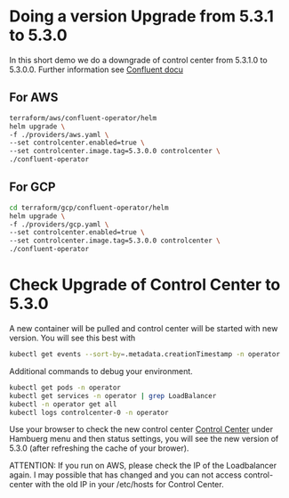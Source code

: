 # Doing a version Upgrade from 5.3.1 to 5.3.0 

In this short demo we do a downgrade of control center from 5.3.1.0 to 5.3.0.0.
Further information see [Confluent docu](https://docs.confluent.io/current/installation/operator/co-management.html)

## For AWS
```bash
terraform/aws/confluent-operator/helm
helm upgrade \
-f ./providers/aws.yaml \
--set controlcenter.enabled=true \
--set controlcenter.image.tag=5.3.0.0 controlcenter \
./confluent-operator
```

## For GCP
```bash
cd terraform/gcp/confluent-operator/helm
helm upgrade \
-f ./providers/gcp.yaml \
--set controlcenter.enabled=true \
--set controlcenter.image.tag=5.3.0.0 controlcenter \
./confluent-operator
```

# Check Upgrade of Control Center to 5.3.0

A new container will be pulled and control center will be started with new version. You will see this best with 
```bash
kubectl get events --sort-by=.metadata.creationTimestamp -n operator
```
Additional commands to debug your environment.
```bash
kubectl get pods -n operator
kubectl get services -n operator | grep LoadBalancer
kubectl -n operator get all
kubectl logs controlcenter-0 -n operator
```
Use your browser to check the new control center [Control Center](http://controlcenter:9021/settings/processing) under Hambuerg menu and then status settings, you will see the new version of 5.3.0 (after refreshing the cache of your brower).

ATTENTION:
If you run on AWS, please check the IP of the Loadbalancer again. I may possible that has changed and you can not access control-center with the old IP in your /etc/hosts for Control Center.
